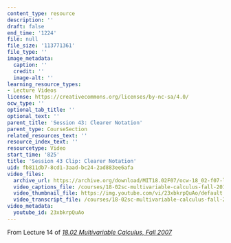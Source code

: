 ```yaml
---
content_type: resource
description: ''
draft: false
end_time: '1224'
file: null
file_size: '113771361'
file_type: ''
image_metadata:
  caption: ''
  credit: ''
  image-alt: ''
learning_resource_types:
- Lecture Videos
license: https://creativecommons.org/licenses/by-nc-sa/4.0/
ocw_type: ''
optional_tab_title: ''
optional_text: ''
parent_title: 'Session 43: Clearer Notation'
parent_type: CourseSection
related_resources_text: ''
resource_index_text: ''
resourcetype: Video
start_time: '825'
title: 'Session 43 Clip: Clearer Notation'
uid: fb811db7-8cd1-3aad-bc24-2ad883ee6afa
video_files:
  archive_url: https://archive.org/download/MIT18.02F07/ocw-18_02-f07-lec14_300k.mp4
  video_captions_file: /courses/18-02sc-multivariable-calculus-fall-2010/23xbkrpQuAo_captions.vtt
  video_thumbnail_file: https://img.youtube.com/vi/23xbkrpQuAo/default.jpg
  video_transcript_file: /courses/18-02sc-multivariable-calculus-fall-2010/23xbkrpQuAo_transcript.pdf
video_metadata:
  youtube_id: 23xbkrpQuAo
---
```

From Lecture 14 of [_18.02 Multivariable Calculus, Fall 2007_](/courses/18-02-multivariable-calculus-fall-2007/video_galleries/video-lectures)
